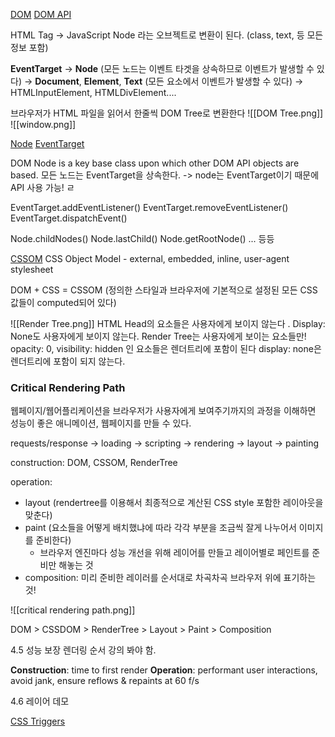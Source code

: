 [DOM](https://developer.mozilla.org/en-US/docs/Web/API/Document_Object_Model/Introduction)
[DOM API](https://developer.mozilla.org/en-US/docs/Web/API/HTML_DOM_API)

HTML Tag -> JavaScript Node 라는 오브젝트로 변환이 된다. (class, text, 등 모든 정보 포함)

**EventTarget** -> **Node** (모든 노드는 이벤트 타겟을 상속하므로 이벤트가 발생할 수 있다)
				-> **Document**, **Element**, **Text** (모든 요소에서 이벤트가 발생할 수 있다)
								-> HTMLInputElement, HTMLDivElement....

브라우저가 HTML 파일을 읽어서 한줄씩 DOM Tree로 변환한다
![[DOM Tree.png]]
![[window.png]]

[Node](https://developer.mozilla.org/en-US/docs/Web/API/Node)
[EventTarget](https://developer.mozilla.org/en-US/docs/Web/API/EventTarget)

DOM Node is a key base class upon which other DOM API objects are based.
모든 노드는 EventTarget을 상속한다. -> node는 EventTarget이기 때문에 API 사용 가능! ㄹ

EventTarget.addEventListener()
EventTarget.removeEventListener()
EventTarget.dispatchEvent()

Node.childNodes()
Node.lastChild()
Node.getRootNode()
... 등등

[CSSOM](https://developer.mozilla.org/en-US/docs/Web/API/CSS_Object_Model)
CSS Object Model  - external, embedded, inline, user-agent stylesheet

DOM + CSS = CSSOM (정의한 스타일과 브라우저에 기본적으로 설정된 모든 CSS 값들이 computed되어 있다)

![[Render Tree.png]]
HTML Head의 요소들은 사용자에게 보이지 않는다 . Display: None도 사용자에게 보이지 않는다. 
Render Tree는 사용자에게 보이는 요소들만!
	opacity: 0, visibility: hidden 인 요소들은 렌더트리에 포함이 된다
	display: none은 렌더트리에 포함이 되지 않는다. 

### Critical Rendering Path
웹페이지/웹어플리케이션을 브라우저가 사용자에게 보여주기까지의 과정을 이해하면 성능이 좋은 애니메이션, 웹페이지를 만들 수 있다. 

requests/response -> loading -> scripting -> rendering -> layout -> painting

construction: DOM, CSSOM, RenderTree

operation: 
- layout (rendertree를 이용해서 최종적으로 계산된 CSS style 포함한 레이아웃을 맞춘다)
- paint (요소들을 어떻게 배치했냐에 따라 각각 부분을 조금씩 잘게 나누어서 이미지를 준비한다)
	- 브라우저 엔진마다 성능 개선을 위해 레이어를 만들고 레이어별로 페인트를 준비만 해놓는 것
- composition: 미리 준비한 레이러를 순서대로 차곡차곡 브라우저 위에 표기하는 것!

![[critical rendering path.png]]

DOM > CSSDOM > RenderTree > Layout > Paint > Composition

4.5 성능 보장 렌더링 순서 강의 봐야 함.

**Construction**: time to first render
**Operation**: performant user interactions, avoid jank, ensure reflows & repaints at 60 f/s

4.6 레이어 데모

[CSS Triggers](https://www.lmame-geek.com/css-triggers/)

